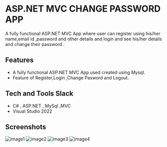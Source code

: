 # ASP.NET MVC CHANGE PASSWORD APP 

A fully functional  ASP.NET MVC  App where user can register using his/her name,email id ,password and other details and login and see his/her details and change their password .


## Features

- A fully functional  ASP.NET MVC App used created using Mysql.
- Feature of Register,Login ,Change Pasword and Logout.
  



## Tech and Tools Slack

- C# , ASP.NET , MySql ,MVC
- Visual Studio 2022
## Screenshots

![image1](https://github.com/user-attachments/assets/3d78552e-3ec9-4b7a-86c5-b92a88a3222b)
![image2](https://github.com/user-attachments/assets/c6718348-aac9-4dae-a71f-b7c8a685bb3e)
![image3](https://github.com/user-attachments/assets/83d8ea2d-3c85-43fd-be98-fcecbe34c74e)
![image4](https://github.com/user-attachments/assets/da7e8703-00c4-4a7a-b571-9029aaafa93a)


